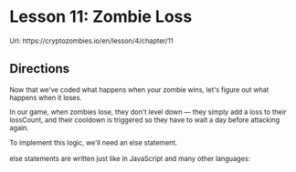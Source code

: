 # Lesson 11: Zombie Loss

<small>
Url: https://cryptozombies.io/en/lesson/4/chapter/11
</small>

## Directions

<small>
Now that we've coded what happens when your zombie wins, let's figure out what happens when it loses.

In our game, when zombies lose, they don't level down — they simply add a loss to their lossCount, and their cooldown is triggered so they have to wait a day before attacking again.

To implement this logic, we'll need an else statement.

else statements are written just like in JavaScript and many other languages:
</small>
